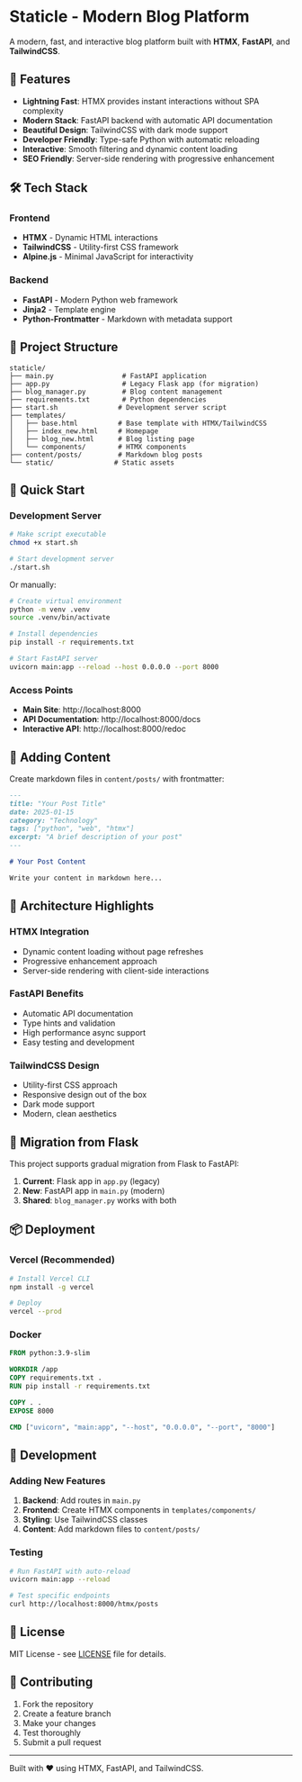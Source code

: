 # Staticle - Modern Blog Platform

A modern, fast, and interactive blog platform built with **HTMX**, **FastAPI**, and **TailwindCSS**.

## 🚀 Features

- **Lightning Fast**: HTMX provides instant interactions without SPA complexity
- **Modern Stack**: FastAPI backend with automatic API documentation
- **Beautiful Design**: TailwindCSS with dark mode support
- **Developer Friendly**: Type-safe Python with automatic reloading
- **Interactive**: Smooth filtering and dynamic content loading
- **SEO Friendly**: Server-side rendering with progressive enhancement

## 🛠 Tech Stack

### Frontend
- **HTMX** - Dynamic HTML interactions
- **TailwindCSS** - Utility-first CSS framework
- **Alpine.js** - Minimal JavaScript for interactivity

### Backend
- **FastAPI** - Modern Python web framework
- **Jinja2** - Template engine
- **Python-Frontmatter** - Markdown with metadata support

## 📁 Project Structure

```
staticle/
├── main.py                 # FastAPI application
├── app.py                  # Legacy Flask app (for migration)
├── blog_manager.py         # Blog content management
├── requirements.txt        # Python dependencies
├── start.sh               # Development server script
├── templates/
│   ├── base.html          # Base template with HTMX/TailwindCSS
│   ├── index_new.html     # Homepage
│   ├── blog_new.html      # Blog listing page
│   └── components/        # HTMX components
├── content/posts/         # Markdown blog posts
└── static/               # Static assets
```

## 🚀 Quick Start

### Development Server

```bash
# Make script executable
chmod +x start.sh

# Start development server
./start.sh
```

Or manually:

```bash
# Create virtual environment
python -m venv .venv
source .venv/bin/activate

# Install dependencies
pip install -r requirements.txt

# Start FastAPI server
uvicorn main:app --reload --host 0.0.0.0 --port 8000
```

### Access Points

- **Main Site**: http://localhost:8000
- **API Documentation**: http://localhost:8000/docs
- **Interactive API**: http://localhost:8000/redoc

## 📝 Adding Content

Create markdown files in `content/posts/` with frontmatter:

```markdown
---
title: "Your Post Title"
date: 2025-01-15
category: "Technology"
tags: ["python", "web", "htmx"]
excerpt: "A brief description of your post"
---

# Your Post Content

Write your content in markdown here...
```

## 🎨 Architecture Highlights

### HTMX Integration
- Dynamic content loading without page refreshes
- Progressive enhancement approach
- Server-side rendering with client-side interactions

### FastAPI Benefits
- Automatic API documentation
- Type hints and validation
- High performance async support
- Easy testing and development

### TailwindCSS Design
- Utility-first CSS approach
- Responsive design out of the box
- Dark mode support
- Modern, clean aesthetics

## 🔄 Migration from Flask

This project supports gradual migration from Flask to FastAPI:

1. **Current**: Flask app in `app.py` (legacy)
2. **New**: FastAPI app in `main.py` (modern)
3. **Shared**: `blog_manager.py` works with both

## 📦 Deployment

### Vercel (Recommended)

```bash
# Install Vercel CLI
npm install -g vercel

# Deploy
vercel --prod
```

### Docker

```dockerfile
FROM python:3.9-slim

WORKDIR /app
COPY requirements.txt .
RUN pip install -r requirements.txt

COPY . .
EXPOSE 8000

CMD ["uvicorn", "main:app", "--host", "0.0.0.0", "--port", "8000"]
```

## 🔧 Development

### Adding New Features

1. **Backend**: Add routes in `main.py`
2. **Frontend**: Create HTMX components in `templates/components/`
3. **Styling**: Use TailwindCSS classes
4. **Content**: Add markdown files to `content/posts/`

### Testing

```bash
# Run FastAPI with auto-reload
uvicorn main:app --reload

# Test specific endpoints
curl http://localhost:8000/htmx/posts
```

## 📄 License

MIT License - see [LICENSE](LICENSE) file for details.

## 🤝 Contributing

1. Fork the repository
2. Create a feature branch
3. Make your changes
4. Test thoroughly
5. Submit a pull request

---

Built with ❤️ using HTMX, FastAPI, and TailwindCSS.
